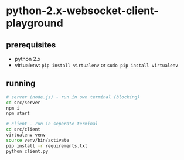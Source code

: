 # python-2.x-websocket-client-playground

## prerequisites

- python 2.x
- virtualenv: `pip install virtualenv` or `sudo pip install virtualenv`

## running

```sh
# server (node.js) - run in own terminal (blocking)
cd src/server
npm i
npm start

# client - run in separate terminal
cd src/client
virtualenv venv
source venv/bin/activate
pip install -r requirements.txt
python client.py
```